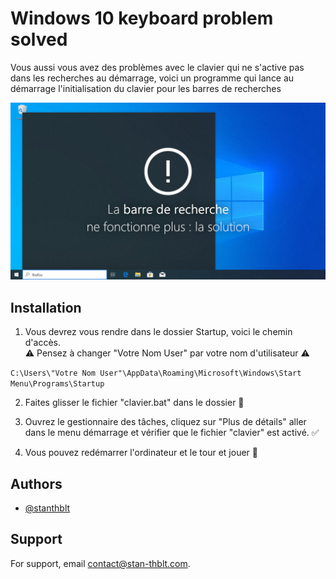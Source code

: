 # Windows 10 keyboard problem solved

Vous aussi vous avez des problèmes avec le clavier qui ne s'active pas dans les recherches au démarrage, voici un programme qui lance au démarrage l'initialisation du clavier pour les barres de recherches

![App Screenshot](image.jpg)

## Installation

1. Vous devrez vous rendre dans le dossier Startup, voici le chemin d'accès.  
⚠️ Pensez à changer "Votre Nom User" par votre nom d'utilisateur ⚠️

  `C:\Users\"Votre Nom User"\AppData\Roaming\Microsoft\Windows\Start Menu\Programs\Startup`

2. Faites glisser le fichier "clavier.bat" dans le dossier 📂

3. Ouvrez le gestionnaire des tâches, cliquez sur "Plus de détails" aller dans le menu démarrage et vérifier que le fichier "clavier" est activé. ✅

4. Vous pouvez redémarrer l'ordinateur et le tour et jouer 🔄

## Authors

- [@stanthblt](https://github.com/stanthblt)

## Support

For support, email contact@stan-thblt.com.
